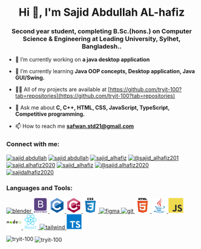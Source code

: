 <h1 align="center">Hi 👋, I'm Sajid Abdullah AL-hafiz</h1>
<h3 align="center">Second year student, completing B.Sc.(hons.) on Computer Science & Engineering at Leading University, Sylhet, Bangladesh..</h3>

- 🔭 I’m currently working on **a java desktop application**

- 🌱 I’m currently learning **Java OOP concepts, Desktop application, Java GUI/Swing.**

- 👨‍💻 All of my projects are available at [https://github.com/tryit-100?tab=repositories](https://github.com/tryit-100?tab=repositories)

- 💬 Ask me about **C, C++, HTML, CSS, JavaScript, TypeScript, Competitive programming.**

- 📫 How to reach me **safwan.std21@gmail.com**

<h3 align="left">Connect with me:</h3>
<p align="left">
<a href="https://linkedin.com/in/sajid abdullah" target="blank"><img align="center" src="https://raw.githubusercontent.com/rahuldkjain/github-profile-readme-generator/master/src/images/icons/Social/linked-in-alt.svg" alt="sajid abdullah" height="30" width="40" /></a>
<a href="https://fb.com/sajid abdullah" target="blank"><img align="center" src="https://raw.githubusercontent.com/rahuldkjain/github-profile-readme-generator/master/src/images/icons/Social/facebook.svg" alt="sajid abdullah" height="30" width="40" /></a>
<a href="https://www.codechef.com/users/sajid_alhafiz" target="blank"><img align="center" src="https://cdn.jsdelivr.net/npm/simple-icons@3.1.0/icons/codechef.svg" alt="sajid_alhafiz" height="30" width="40" /></a>
<a href="https://www.hackerrank.com/@sajid_alhafiz201" target="blank"><img align="center" src="https://raw.githubusercontent.com/rahuldkjain/github-profile-readme-generator/master/src/images/icons/Social/hackerrank.svg" alt="@sajid_alhafiz201" height="30" width="40" /></a>
<a href="https://codeforces.com/profile/sajid.alhafiz2020" target="blank"><img align="center" src="https://cdn.jsdelivr.net/npm/simple-icons@3.0.1/icons/codeforces.svg" alt="sajid.alhafiz2020" height="30" width="40" /></a>
<a href="https://www.leetcode.com/sajid_alhafiz" target="blank"><img align="center" src="https://raw.githubusercontent.com/rahuldkjain/github-profile-readme-generator/master/src/images/icons/Social/leet-code.svg" alt="sajid_alhafiz" height="30" width="40" /></a>
<a href="https://www.hackerearth.com/@sajid.alhafiz2020" target="blank"><img align="center" src="https://raw.githubusercontent.com/rahuldkjain/github-profile-readme-generator/master/src/images/icons/Social/hackerearth.svg" alt="@sajid.alhafiz2020" height="30" width="40" /></a>
<a href="https://auth.geeksforgeeks.org/user/sajidalhafiz2020" target="blank"><img align="center" src="https://raw.githubusercontent.com/rahuldkjain/github-profile-readme-generator/master/src/images/icons/Social/geeks-for-geeks.svg" alt="sajidalhafiz2020" height="30" width="40" /></a>
</p>

<h3 align="left">Languages and Tools:</h3>
<p align="left"> <a href="https://www.blender.org/" target="_blank"> <img src="https://download.blender.org/branding/community/blender_community_badge_white.svg" alt="blender" width="40" height="40"/> </a> <a href="https://getbootstrap.com" target="_blank"> <img src="https://raw.githubusercontent.com/devicons/devicon/master/icons/bootstrap/bootstrap-plain-wordmark.svg" alt="bootstrap" width="40" height="40"/> </a> <a href="https://www.cprogramming.com/" target="_blank"> <img src="https://raw.githubusercontent.com/devicons/devicon/master/icons/c/c-original.svg" alt="c" width="40" height="40"/> </a> <a href="https://www.w3schools.com/cpp/" target="_blank"> <img src="https://raw.githubusercontent.com/devicons/devicon/master/icons/cplusplus/cplusplus-original.svg" alt="cplusplus" width="40" height="40"/> </a> <a href="https://www.w3schools.com/css/" target="_blank"> <img src="https://raw.githubusercontent.com/devicons/devicon/master/icons/css3/css3-original-wordmark.svg" alt="css3" width="40" height="40"/> </a> <a href="https://www.figma.com/" target="_blank"> <img src="https://www.vectorlogo.zone/logos/figma/figma-icon.svg" alt="figma" width="40" height="40"/> </a> <a href="https://git-scm.com/" target="_blank"> <img src="https://www.vectorlogo.zone/logos/git-scm/git-scm-icon.svg" alt="git" width="40" height="40"/> </a> <a href="https://www.w3.org/html/" target="_blank"> <img src="https://raw.githubusercontent.com/devicons/devicon/master/icons/html5/html5-original-wordmark.svg" alt="html5" width="40" height="40"/> </a> <a href="https://www.java.com" target="_blank"> <img src="https://raw.githubusercontent.com/devicons/devicon/master/icons/java/java-original.svg" alt="java" width="40" height="40"/> </a> <a href="https://developer.mozilla.org/en-US/docs/Web/JavaScript" target="_blank"> <img src="https://raw.githubusercontent.com/devicons/devicon/master/icons/javascript/javascript-original.svg" alt="javascript" width="40" height="40"/> </a> <a href="https://nodejs.org" target="_blank"> <img src="https://raw.githubusercontent.com/devicons/devicon/master/icons/nodejs/nodejs-original-wordmark.svg" alt="nodejs" width="40" height="40"/> </a> <a href="https://reactjs.org/" target="_blank"> <img src="https://raw.githubusercontent.com/devicons/devicon/master/icons/react/react-original-wordmark.svg" alt="react" width="40" height="40"/> </a> <a href="https://tailwindcss.com/" target="_blank"> <img src="https://www.vectorlogo.zone/logos/tailwindcss/tailwindcss-icon.svg" alt="tailwind" width="40" height="40"/> </a> <a href="https://www.typescriptlang.org/" target="_blank"> <img src="https://raw.githubusercontent.com/devicons/devicon/master/icons/typescript/typescript-original.svg" alt="typescript" width="40" height="40"/> </a> </p>

<p><img align="left" src="https://github-readme-stats.vercel.app/api/top-langs?username=tryit-100&show_icons=true&locale=en&layout=compact" alt="tryit-100" /></p>

<p>&nbsp;<img align="center" src="https://github-readme-stats.vercel.app/api?username=tryit-100&show_icons=true&locale=en" alt="tryit-100" /></p>


